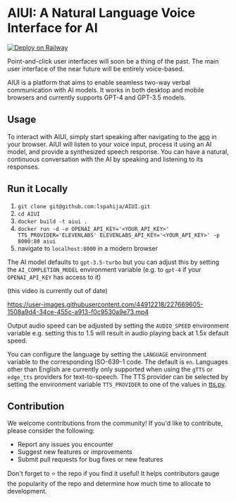 # AIUI: A Natural Language Voice Interface for AI

[![Deploy on Railway](https://railway.app/button.svg)](https://railway.app/template/XxIOWs?referralCode=VcOv5G)

Point-and-click user interfaces will soon be a thing of the past. The main user interface of the near future will be entirely voice-based.

AIUI is a platform that aims to enable seamless two-way verbal communication with AI models. It works in both desktop and mobile browsers and currently supports GPT-4 and GPT-3.5 models.

## Usage
To interact with AIUI, simply start speaking after navigating to the [app](https://aiui.up.railway.app/) in your browser. AIUI will listen to your voice input, process it using an AI model, and provide a synthesized speech response. You can have a natural, continuous conversation with the AI by speaking and listening to its responses.

## Run it Locally  
1. `git clone git@github.com:lspahija/AIUI.git`
2. `cd AIUI`
3. `docker build -t aiui .`
4. `docker run -d -e OPENAI_API_KEY='<YOUR_API_KEY>' TTS_PROVIDER='ELEVENLABS' ELEVENLABS_API_KEY='<YOUR_API_KEY>' -p 8000:80 aiui`
5. navigate to `localhost:8000` in a modern browser

The AI model defaults to `gpt-3.5-turbo` but you can adjust this by setting the `AI_COMPLETION_MODEL` environment variable (e.g. to `gpt-4` if your `OPENAI_API_KEY` has access to it)

(this video is currently out of date)

https://user-images.githubusercontent.com/44912218/227669605-1508a9d4-34ce-455c-a913-f0c9530a9e73.mp4

Output audio speed can be adjusted by setting the `AUDIO_SPEED` environment variable e.g. setting this to 1.5 will result in audio playing back at 1.5x default speed.

You can configure the language by setting the `LANGUAGE` environment variable to the corresponding ISO-639-1 code. The default is `en`.
Languages other than English are currently only supported when using the `gTTS` or `edge_tts` providers for text-to-speech. The TTS provider can be selected by setting the environment variable `TTS_PROVIDER` to one of the values in [tts.py](./app/tts.py).

## Contribution
We welcome contributions from the community! If you'd like to contribute, please consider the following:

- Report any issues you encounter
- Suggest new features or improvements
- Submit pull requests for bug fixes or new features 

Don't forget to ⭐️ the repo if you find it useful!
It helps contributors gauge the popularity of the repo and determine how much time to allocate to development.